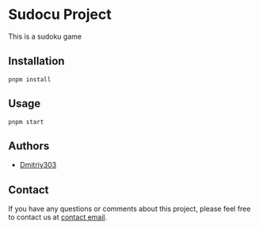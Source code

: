 # Sudocu Project

This is a sudoku game

## Installation

```
pnpm install
```

## Usage

```
pnpm start
```

## Authors

- [Dmitriy303](https://github.com/rusnakdima)

## Contact

If you have any questions or comments about this project, please feel free to contact us at [contact email](rusnakdima03@gmail.com).